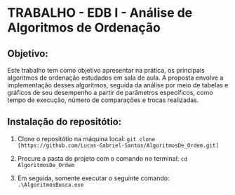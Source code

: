 # TRABALHO - EDB I - Análise de Algoritmos de Ordenação
## Objetivo:
Este trabalho tem como objetivo apresentar na prática, os principais algoritmos de ordenação estudados em sala de aula. A proposta envolve a implementação desses algoritmos, seguida da análise por meio de tabelas e gráficos de seu desempenho a partir de parâmetros específicos, como tempo de execução, número de comparações e trocas realizadas. 

## Instalação do repositótio:

1. Clone o repositótio na máquina local:
```` git clone [https://github.com/Lucas-Gabriel-Santos/AlgoritmosDe_Ordem.git] ````

2. Procure a pasta do projeto com o comando no terminal:
```` cd AlgoritmosDe_Ordem ````

3. Em seguida, somente executar o seguinte comando:
   ```` .\AlgoritmosBusca.exe ```` 

